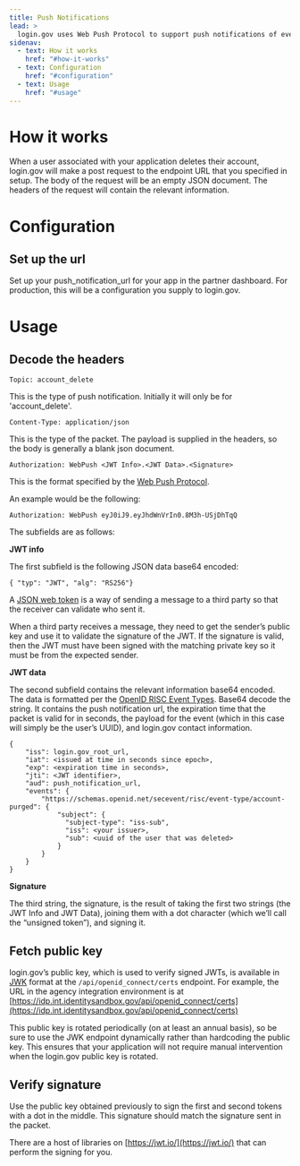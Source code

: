 ```yaml
---
title: Push Notifications
lead: >
  login.gov uses Web Push Protocol to support push notifications of events related to user accounts. Push notifications are formatted as OpenID RISC Event Types. This feature is currently limited to account delete events. This page documents how a service provider can set up and receive push notifications from login.gov.
sidenav:
  - text: How it works
    href: "#how-it-works"
  - text: Configuration
    href: "#configuration"
  - text: Usage
    href: "#usage"
---
```


# How it works

When a user associated with your application deletes their account, login.gov will make a post request to the endpoint URL that you specified in setup. The body of the request will be an empty JSON document. The headers of the request will contain the relevant information.

# Configuration

## Set up the url
Set up your push_notification_url for your app in the partner dashboard. For production, this will be a configuration you supply to login.gov.

# Usage

## Decode the headers


`Topic: account_delete`

This is the type of push notification.  Initially it will only be for 'account_delete'.

`Content-Type: application/json`

This is the type of the packet. The payload is supplied in the headers, so the body is generally a blank json document.

`Authorization: WebPush <JWT Info>.<JWT Data>.<Signature>`

This is the format specified by the [Web Push Protocol](https://developers.google.com/web/fundamentals/push-notifications/web-push-protocol).

An example would be the following:

`Authorization: WebPush eyJ0iJ9.eyJhdWnVrIn0.8M3h-USjDhTqQ`


The subfields are as follows:

**JWT info**

The first subfield is the following JSON data base64 encoded:

`{ "typ": "JWT", "alg": "RS256"}`

A [JSON web token](https://jwt.io/) is a way of sending a message to a third party so that the receiver can validate who sent it.

When a third party receives a message, they need to get the sender’s public key and use it to validate the signature of the JWT. If the signature is valid, then the JWT must have been signed with the matching private key so it must be from the expected sender.

**JWT data**

The second subfield contains the relevant information base64 encoded. The data is formatted per the [OpenID RISC Event Types](https://openid.net/specs/openid-risc-event-types-1_0-ID1.html). Base64 decode the string. It contains the push notification url, the expiration time that the packet is valid for in seconds, the payload for the event (which in this case will simply be the user’s UUID), and login.gov contact information.

```
{
    "iss": login.gov_root_url,
    "iat": <issued at time in seconds since epoch>,
    "exp": <expiration time in seconds>,
    "jti": <JWT identifier>,
    "aud": push_notification_url,
    "events": {
        "https://schemas.openid.net/secevent/risc/event-type/account-purged": {
            "subject": {
              "subject-type": "iss-sub",
              "iss": <your issuer>,
              "sub": <uuid of the user that was deleted>
            }
        }
    }
}
```

**Signature**

The third string, the signature, is the result of taking the first two strings (the JWT Info and JWT Data), joining them with a dot character (which we’ll call the “unsigned token”), and signing it.

## Fetch public key

login.gov’s public key, which is used to verify signed JWTs, is available in [JWK](https://tools.ietf.org/html/rfc7517) format at the `/api/openid_connect/certs` endpoint. For example, the URL in the agency integration environment is at [https://idp.int.identitysandbox.gov/api/openid_connect/certs](https://idp.int.identitysandbox.gov/api/openid_connect/certs)

This public key is rotated periodically (on at least an annual basis), so be sure to use the JWK endpoint dynamically rather than hardcoding the public key. This ensures that your application will not require manual intervention when the login.gov public key is rotated.

## Verify signature

Use the public key obtained previously to sign the first and second tokens with a dot in the middle. This signature should match the signature sent in the packet.

There are a host of libraries on [https://jwt.io/](https://jwt.io/) that can perform the signing for you.


<script type="text/javascript">
  function showExamples(type) {
    Array.prototype.slice.call(document.querySelectorAll('button[data-example]')).forEach(function(button) {
      var show = button.getAttribute('data-example') == type;
      button.className = show ? 'usa-button' : 'usa-button usa-button-secondary';
    });

    Array.prototype.slice.call(document.querySelectorAll('div[data-example]')).forEach(function(example) {
      var show = example.getAttribute('data-example') == type;
      if (show) {
        example.removeAttribute('hidden');
      } else {
        example.setAttribute('hidden', 'true');
      }
    });
  }

  Array.prototype.slice.call(document.querySelectorAll('button[data-example]')).forEach(function(button) {
    button.onclick = function() {
      showExamples(this.getAttribute('data-example'));
    };
  });

  showExamples('private_key_jwt');
</script>
